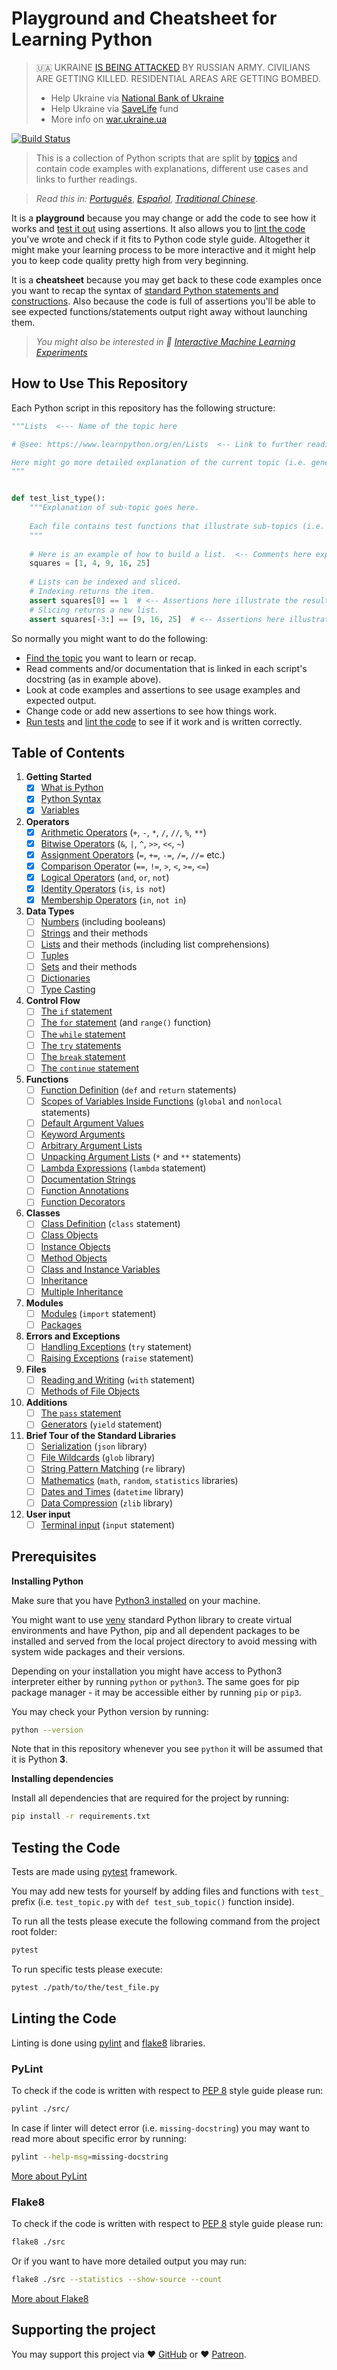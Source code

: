 # Playground and Cheatsheet for Learning Python
> 🇺🇦 UKRAINE [IS BEING ATTACKED](https://twitter.com/MFA_Ukraine) BY RUSSIAN ARMY. CIVILIANS ARE GETTING KILLED. RESIDENTIAL AREAS ARE GETTING BOMBED.
> - Help Ukraine via [National Bank of Ukraine](https://bank.gov.ua/en/news/all/natsionalniy-bank-vidkriv-spetsrahunok-dlya-zboru-koshtiv-na-potrebi-armiyi)
> - Help Ukraine via [SaveLife](https://savelife.in.ua/en/donate/) fund
> - More info on [war.ukraine.ua](https://war.ukraine.ua/)

[![Build Status](https://travis-ci.org/trekhleb/learn-python.svg?branch=master)](https://travis-ci.org/trekhleb/learn-python)

> This is a collection of Python scripts that are split by [topics](#table-of-contents) and contain 
code examples with explanations, different use cases and links to further readings.

> _Read this in:_ [_Português_](README.pt-BR.md), [_Español_](README.es-ES.md), [_Traditional Chinese_](README.zh-TW.md).

It is a **playground** because you may change or add the code to see how it works 
and [test it out](#testing-the-code) using assertions. It also allows you 
to [lint the code](#linting-the-code) you've wrote and check if it fits to Python code style guide.
Altogether it might make your learning process to be more interactive and it might help you to keep 
code quality pretty high from very beginning.

It is a **cheatsheet** because you may get back to these code examples once you want to recap the 
syntax of [standard Python statements and constructions](#table-of-contents). Also because the 
code is full of assertions you'll be able to see expected functions/statements output right away
without launching them.

> _You might also be interested in 🤖 [Interactive Machine Learning Experiments](https://github.com/trekhleb/machine-learning-experiments)_

## How to Use This Repository

Each Python script in this repository has the following structure:

```python
"""Lists  <--- Name of the topic here

# @see: https://www.learnpython.org/en/Lists  <-- Link to further readings goes here

Here might go more detailed explanation of the current topic (i.e. general info about Lists).
"""


def test_list_type():
    """Explanation of sub-topic goes here.
    
    Each file contains test functions that illustrate sub-topics (i.e. lists type, lists methods).
    """
    
    # Here is an example of how to build a list.  <-- Comments here explain the action
    squares = [1, 4, 9, 16, 25]
    
    # Lists can be indexed and sliced. 
    # Indexing returns the item.
    assert squares[0] == 1  # <-- Assertions here illustrate the result.
    # Slicing returns a new list.
    assert squares[-3:] == [9, 16, 25]  # <-- Assertions here illustrate the result.
```

So normally you might want to do the following:

- [Find the topic](#table-of-contents) you want to learn or recap.
- Read comments and/or documentation that is linked in each script's docstring (as in example above). 
- Look at code examples and assertions to see usage examples and expected output.
- Change code or add new assertions to see how things work.
- [Run tests](#testing-the-code) and [lint the code](#linting-the-code) to see if it work and is 
written correctly.

## Table of Contents

1. **Getting Started**
    - [X] [What is Python](src/getting_started/what_is_python.md)
    - [X] [Python Syntax](src/getting_started/python_syntax.md)
    - [X] [Variables](src/getting_started/test_variables.py)
2. **Operators**
    - [X] [Arithmetic Operators](src/operators/test_arithmetic.py) (`+`, `-`, `*`, `/`, `//`, `%`, `**`)
    - [X] [Bitwise Operators](src/operators/test_bitwise.py) (`&`, `|`, `^`, `>>`, `<<`, `~`)
    - [X] [Assignment Operators](src/operators/test_assigment.py) (`=`, `+=`, `-=`, `/=`, `//=` etc.)
    - [X] [Comparison Operator](src/operators/test_comparison.py) (`==`, `!=`, `>`, `<`, `>=`, `<=`)
    - [X] [Logical Operators](src/operators/test_logical.py) (`and`, `or`, `not`)
    - [X] [Identity Operators](src/operators/test_identity.py) (`is`, `is not`)
    - [X] [Membership Operators](src/operators/test_membership.py) (`in`, `not in`)
3. **Data Types**
    - [ ] [Numbers](src/data_types/test_numbers.py) (including booleans)
    - [ ] [Strings](src/data_types/test_strings.py) and their methods
    - [ ] [Lists](src/data_types/test_lists.py) and their methods (including list comprehensions)
    - [ ] [Tuples](src/data_types/test_tuples.py)
    - [ ] [Sets](src/data_types/test_sets.py) and their methods
    - [ ] [Dictionaries](src/data_types/test_dictionaries.py)
    - [ ] [Type Casting](src/data_types/test_type_casting.py)
4. **Control Flow**
    - [ ] [The `if` statement](src/control_flow/test_if.py)
    - [ ] [The `for` statement](src/control_flow/test_for.py) (and `range()` function)
    - [ ] [The `while` statement](src/control_flow/test_while.py)
    - [ ] [The `try` statements](src/control_flow/test_try.py)
    - [ ] [The `break` statement](src/control_flow/test_break.py)
    - [ ] [The `continue` statement](src/control_flow/test_continue.py)
5. **Functions**
    - [ ] [Function Definition](src/functions/test_function_definition.py) (`def` and `return` statements)
    - [ ] [Scopes of Variables Inside Functions](src/functions/test_function_scopes.py) (`global` and `nonlocal` statements)
    - [ ] [Default Argument Values](src/functions/test_function_default_arguments.py)
    - [ ] [Keyword Arguments](src/functions/test_function_keyword_arguments.py)
    - [ ] [Arbitrary Argument Lists](src/functions/test_function_arbitrary_arguments.py)
    - [ ] [Unpacking Argument Lists](src/functions/test_function_unpacking_arguments.py) (`*` and `**` statements)
    - [ ] [Lambda Expressions](src/functions/test_lambda_expressions.py) (`lambda` statement)
    - [ ] [Documentation Strings](src/functions/test_function_documentation_string.py)
    - [ ] [Function Annotations](src/functions/test_function_annotations.py)
    - [ ] [Function Decorators](src/functions/test_function_decorators.py)
6. **Classes**
    - [ ] [Class Definition](src/classes/test_class_definition.py) (`class` statement)
    - [ ] [Class Objects](src/classes/test_class_objects.py)
    - [ ] [Instance Objects](src/classes/test_instance_objects.py)
    - [ ] [Method Objects](src/classes/test_method_objects.py)
    - [ ] [Class and Instance Variables](src/classes/test_class_and_instance_variables.py)
    - [ ] [Inheritance](src/classes/test_inheritance.py)
    - [ ] [Multiple Inheritance](src/classes/test_multiple_inheritance.py)
7. **Modules**
    - [ ] [Modules](src/modules/test_modules.py) (`import` statement)
    - [ ] [Packages](src/modules/test_packages.py)
8. **Errors and Exceptions**
    - [ ] [Handling Exceptions](src/exceptions/test_handle_exceptions.py) (`try` statement)
    - [ ] [Raising Exceptions](src/exceptions/test_raise_exceptions.py) (`raise` statement)
9. **Files**
    - [ ] [Reading and Writing](src/files/test_file_reading.py) (`with` statement)
    - [ ] [Methods of File Objects](src/files/test_file_methods.py)
10. **Additions**
    - [ ] [The `pass` statement](src/additions/test_pass.py)
    - [ ] [Generators](src/additions/test_generators.py) (`yield` statement)
11. **Brief Tour of the Standard Libraries**
    - [ ] [Serialization](src/standard_libraries/test_json.py) (`json` library)
    - [ ] [File Wildcards](src/standard_libraries/test_glob.py) (`glob` library)
    - [ ] [String Pattern Matching](src/standard_libraries/test_re.py) (`re` library)
    - [ ] [Mathematics](src/standard_libraries/test_math.py) (`math`, `random`, `statistics` libraries)
    - [ ] [Dates and Times](src/standard_libraries/test_datetime.py) (`datetime` library)
    - [ ] [Data Compression](src/standard_libraries/test_zlib.py) (`zlib` library)
12. **User input**
    - [ ] [Terminal input](src/user_input/test_input.py) (`input` statement)

## Prerequisites

**Installing Python**

Make sure that you have [Python3 installed](https://realpython.com/installing-python/) on your machine.

You might want to use [venv](https://docs.python.org/3/library/venv.html) standard Python library
to create virtual environments and have Python, pip and all dependent packages to be installed and 
served from the local project directory to avoid messing with system wide packages and their 
versions.

Depending on your installation you might have access to Python3 interpreter either by
running `python` or `python3`. The same goes for pip package manager - it may be accessible either
by running `pip` or `pip3`.

You may check your Python version by running:

```bash
python --version
```

Note that in this repository whenever you see `python` it will be assumed that it is Python **3**.

**Installing dependencies**

Install all dependencies that are required for the project by running:

```bash
pip install -r requirements.txt
```

## Testing the Code

Tests are made using [pytest](https://docs.pytest.org/en/latest/) framework.

You may add new tests for yourself by adding files and functions with `test_` prefix
(i.e. `test_topic.py` with `def test_sub_topic()` function inside).

To run all the tests please execute the following command from the project root folder:

```bash
pytest
```

To run specific tests please execute:

```bash
pytest ./path/to/the/test_file.py
```

## Linting the Code

Linting is done using [pylint](http://pylint.pycqa.org/) and [flake8](http://flake8.pycqa.org/en/latest/) libraries.

### PyLint

To check if the code is written with respect
to [PEP 8](https://www.python.org/dev/peps/pep-0008/) style guide please run:

```bash
pylint ./src/
```

In case if linter will detect error (i.e. `missing-docstring`) you may want to read more about 
specific error by running:

```bash
pylint --help-msg=missing-docstring
```

[More about PyLint](http://pylint.pycqa.org/)

### Flake8

To check if the code is written with respect
to [PEP 8](https://www.python.org/dev/peps/pep-0008/) style guide please run:

```bash
flake8 ./src
```

Or if you want to have more detailed output you may run:

```bash
flake8 ./src --statistics --show-source --count
```

[More about Flake8](http://flake8.pycqa.org/en/latest/)

## Supporting the project

You may support this project via ❤️️ [GitHub](https://github.com/sponsors/trekhleb) or ❤️️ [Patreon](https://www.patreon.com/trekhleb).
